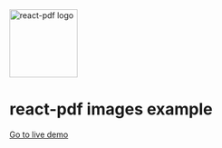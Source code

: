 <img src="https://github.com/react-pdf/site/blob/master/src/static/images/logo.png" alt="react-pdf logo" width="120px" />

# react-pdf images example

[Go to live demo](http://react-pdf.diegomura.com/repl?example=images)
